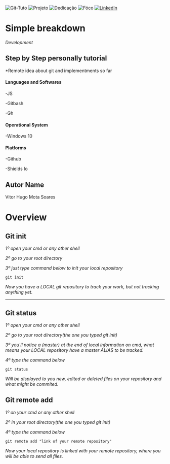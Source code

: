 <!-- Improved compatibility of back to top link: See: https://github.com/othneildrew/Best-README-Template/pull/73 -->
<a name="readme-top"></a>



<!--
***Tirei como base um template de um projeto de outro github
***https://github.com/othneildrew/Best-README-Template/blob/master/README.md?plain=1
-->



<!-- PROJECT SHIELDS -->
<!--
*** I'm using markdown "reference style" links for readability.
*** Reference links are enclosed in brackets [ ] instead of parentheses ( ).
*** See the bottom of this document for the declaration of the reference variables
*** for contributors-url, forks-url, etc. This is an optional, concise syntax you may use.
*** https://www.markdownguide.org/basic-syntax/#reference-style-links
-->

![Git-Tuto][git-logo]
![Projeto][Projeto-shield]
![Dedicação][Dedicação-shield]
![Fóco][Fóco-shield]
[![LinkedIn][linkedin-shield]][linkedin-url]



#   Simple breakdown


*Development*

## Step by Step personally tutorial

*Remote idea about git and implementments so far

####  Languages and Softwares

-JS

-Gitbash

-Gh

####  Operational System
-Windows 10

#### Platforms

-Github


<!--
***Just to create badges
***https://shields.io/badges
-->

-Shields Io




##  Autor Name


Vitor Hugo Mota Soares 

#   Overview

## Git init

*1º open your cmd or any other shell*

*2º go to your root directory*

*3º just type command below to init your local repository*

```
git init
```

*Now you have a LOCAL git repository to track your work, but not tracking anything yet.*

<hr>

## Git status

*1º open your cmd or any other shell*

*2º go to your root directory(the one you typed git init)*

*3º you'll notice a (master) at the end of local information on cmd, what means your LOCAL repository have a master ALIAS to be tracked.*

*4º type the command below*

```
git status
```

*Will be displayed to you new, edited or deleted files on your repository and what might be commited.*

## Git remote add

*1º on your cmd or any other shell*

*2º in your root directory(the one you typed git init)*

*4º type the command below*

```
git remote add "link of your remote repository"
```

*Now your local repository is linked with your remote repository, where you will be able to send all files.*



[Fóco-shield]: https://img.shields.io/badge/F%C3%B3co--silver?style=for-the-badge&logoColor=white&labelColor=orange
[git-logo]:https://img.shields.io/badge/Git--black?style=for-the-badge&logo=git&logoColor=black
[Dedicação-shield]:https://img.shields.io/badge/Dedica%C3%A7%C3%A3o--red?style=for-the-badge&logoColor=white&labelColor=Navy%20blue
[Projeto-shield]: https://img.shields.io/badge/Projeto--red?style=for-the-badge&logoColor=white&labelColor=silver
[Motivador-shield]: https://img.shields.io/badge/Esfor%C3%A7o--red?style=for-the-badge&logoColor=white&labelColor=teal   
[linkedin-shield]: https://img.shields.io/badge/-brightgreen?style=for-the-badge&logo=linkedin&logoColor=white&label=LinkedIn&labelColor=blue&color=blue
[linkedin-url]: https://www.linkedin.com/in/vitor-hugo99/




